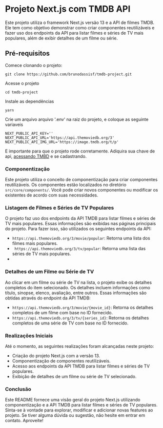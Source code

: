 # Projeto Next.js com TMDB API

Este projeto utiliza o framework Next.js versão 13 e a API de filmes TMDB. Ele tem como objetivo demonstrar como criar componentes reutilizáveis e fazer uso dos endpoints da API para listar filmes e séries de TV mais populares, além de exibir detalhes de um filme ou série.


##  Pré-requisitos

Comece clonando o projeto:

    git clone https://github.com/brunodassisf/tmdb-project.git

Acesse o  projeto

    cd tmdb-project
    
  Instale as dependências
  

    yarn

Crie um arquivo arquivo  '.env' na raiz do projeto, e coloque as seguinte variaveis

    NEXT_PUBLIC_API_KEY=''
    NEXT_PUBLIC_API_URL='https://api.themoviedb.org/3'
    NEXT_PUBLIC_API_IMG_URL='https://image.tmdb.org/t/p'
E importante para que o projeto rode corretamente.
Adiquira sua chave de api, [acessando  TMBD](https://www.themoviedb.org/settings/api?language=pt-BR) e se cadastrando.

### Componentização
Este projeto utiliza o conceito de componentização para criar componentes reutilizáveis. Os componentes estão localizados no diretório `src/core/components/`. Você pode criar novos componentes ou modificar os existentes de acordo com suas necessidades.
### Listagem de Filmes e Séries de TV Populares
O projeto faz uso dos endpoints da API TMDB para listar filmes e séries de TV mais populares. Essas informações são exibidas nas páginas principais do projeto. Para fazer isso, são utilizados os seguintes endpoints da API:

-   `https://api.themoviedb.org/3/movie/popular`: Retorna uma lista dos filmes mais populares.
-   ` https://api.themoviedb.org/3/tv/popular`: Retorna uma lista das séries de TV mais populares.
- 
### Detalhes de um Filme ou Série de TV
Ao clicar em um filme ou série de TV na lista, o projeto exibe os detalhes completos do item selecionado. Os detalhes incluem informações como título, sinopse, elenco, avaliação, entre outros. Essas informações são obtidas através do endpoint da API TMDB:

-   `https://api.themoviedb.org/3/movie/{movie_id}`: Retorna os detalhes completos de um filme com base no ID fornecido.
-   `https://api.themoviedb.org/3/tv/{series_id}`: Retorna os detalhes completos de uma série de TV com base no ID fornecido.

### Realizações Iniciais
Até o momento, as seguintes realizações foram alcançadas neste projeto:

-   Criação do projeto Next.js com a versão 13.
-   Componentização de componentes reutilizáveis.
-   Acesso aos endpoints da API TMDB para listar filmes e séries de TV populares.
-   Exibição de detalhes de um filme ou série de TV selecionado.
### Conclusão

Este README fornece uma visão geral do projeto Next.js utilizando componentização e a API TMDB para listar filmes e séries de TV populares. Sinta-se à vontade para explorar, modificar e adicionar novas features ao projeto. Se tiver alguma dúvida ou sugestão, não hesite em entrar em contato. Aproveite!
